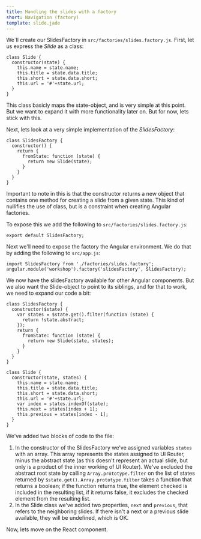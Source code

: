 ```yaml
---
title: Handling the slides with a factory
short: Navigation (factory)
template: slide.jade
---
```


We`ll create our SlidesFactory in ```src/factories/slides.factory.js```. First, let us express the _Slide_ as a class:

    class Slide {
      constructor(state) {
        this.name = state.name;
        this.title = state.data.title;
        this.short = state.data.short;
        this.url = '#'+state.url;
      }
    }

This class basicly maps the state-object, and is very simple at this point. But we want to expand it with more functionality later on. But for now, lets stick with this.

Next, lets look at a very simple implementation of the _SlidesFactory_:

    class SlidesFactory {
      constructor() {
        return {
          fromState: function (state) {
            return new Slide(state);
          }
        }
      }
    }

Important to note in this is that the constructor returns a new object that contains one method for creating a slide from a given state. This kind of nullifies the use of class, but is a constraint when creating Angular factories.

To expose this we add the following to ```src/factories/slides.factory.js```:

    export default SlidesFactory;

Next we'll need to expose the factory the Angular environment. We do that by adding the following to ```src/app.js```:

    import SlidesFactory from './factories/slides.factory';
    angular.module('workshop').factory('slidesFactory', SlidesFactory);

We now have the slidesFactory available for other Angular components. But we also want the Slide-object to point to its siblings, and for that to work, we need to expand our code a bit:

    class SlidesFactory {
      constructor($state) {
        var states = $state.get().filter(function (state) {
          return !state.abstract;
        });
        return {
          fromState: function (state) {
            return new Slide(state, states);
          }
        }
      }
    }

    class Slide {
      constructor(state, states) {
        this.name = state.name;
        this.title = state.data.title;
        this.short = state.data.short;
        this.url = '#'+state.url;
        var index = states.indexOf(state);
        this.next = states[index + 1];
        this.previous = states[index - 1];
      }
    }

We've added two blocks of code to the file: 

1. In the constructor of the SlidesFactory we've assigned variables ```states``` with an array. This array represents the states assigned to UI Router, minus the abstract state (as this doesn't represent an actual slide, but only is a product of the inner working of UI Router). We've excluded the abstract root state by calling ```Array.prototype.filter``` on the list of states returned by ```$state.get()```. ```Array.prototype.filter``` takes a function that returns a boolean; if the function returns true, the element checked is included in the resulting list, if it returns false, it excludes the checked element from the resulting list.
2. In the Slide class we've added two properties, ```next``` and ```previous```, that refers to the neighboring slides. If there isn't a next or a previous slide available, they will be undefined, which is OK.

Now, lets move on the React component.